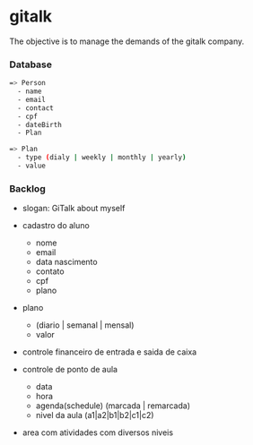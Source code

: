 # gitalk
The objective is to manage the demands of the gitalk company.

### Database

```sh
=> Person
  - name
  - email
  - contact
  - cpf
  - dateBirth
  - Plan

=> Plan
  - type (dialy | weekly | monthly | yearly)
  - value
```
### Backlog

- slogan: GiTalk about myself

- cadastro do aluno
    - nome
    - email
    - data nascimento
    - contato
    - cpf
    - plano

- plano
    - (diario | semanal | mensal)
    - valor

- controle financeiro de entrada e saida de caixa

- controle de ponto de aula
    - data
    - hora
    - agenda(schedule) (marcada | remarcada)
    - nivel da aula (a1|a2|b1|b2|c1|c2)

- area com atividades com diversos niveis
